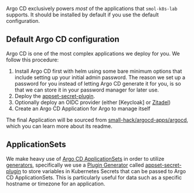 Argo CD exclusively powers _most_ of the applications that `smol-k8s-lab` supports. It should be installed by default if you use the default configuration.

## Default Argo CD configuration

Argo CD is one of the most complex applications we deploy for you. We follow this procedure:

1. Install Argo CD first with helm using some bare minimum options that include setting up your initial admin password.
   The reason we set up a password for you instead of letting Argo CD generate it for you, is so that we can store it in your password manager for later use. 
2. Deploy the [appset-secret-plugin](https://github.com/small-hack/appset-secret-plugin).
3. Optionally deploy an OIDC provider (either [Keycloak] or [Zitadel](/zitadel))
4. Create an Argo CD Application for Argo to manage itself

The final Application will be sourced from [small-hack/argocd-apps/argocd](https://github.com/small-hack/argocd-apps/tree/main/argocd), which you can learn more about its readme.

## ApplicationSets

We make heavy use of [Argo CD ApplicationSets](https://argo-cd.readthedocs.io/en/stable/operator-manual/applicationset/) in order to utilize [generators](https://argo-cd.readthedocs.io/en/stable/operator-manual/applicationset/Generators/), specifically we use a [Plugin Generator](https://argo-cd.readthedocs.io/en/stable/operator-manual/applicationset/Generators-Plugin/) called [appset-secret-plugin](https://github.com/small-hack/appset-secret-plugin) to store variables in Kubernetes Secrets that can be passed to Argo CD ApplicationSets. This is particularly useful for data such as a specific hostname or timezone for an application.
